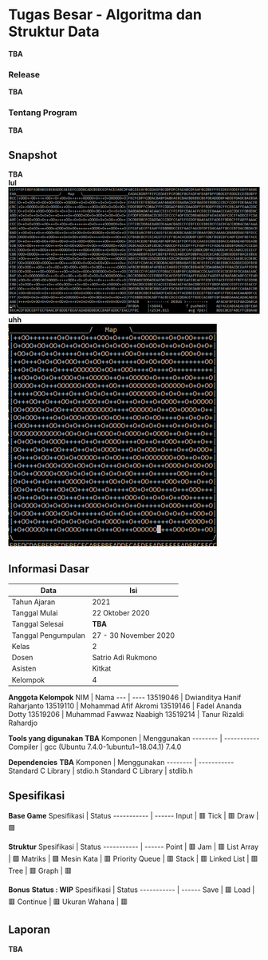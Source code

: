 # Tugas Besar - Algoritma dan Struktur Data
**TBA**
<!-- FAQ Link ???? -->

### Release
**TBA**
<!-- [v1.0](https://github.com/Lock1/Algeo01-19129/releases/tag/v1.0) -->


### Tentang Program
**TBA**
<!-- - Untuk guideline dan spesifikasi tentang tugas besar, terdapat pada folder "other/rule and guidelines/"
- Release versi **1.0** menandai bahwa release tersebut adalah **program yang dikumpulkan** ketika deadline, tanpa perubahan.
- Class utama bernama **Core**.
- Program dapat dijalankan dengan command line pada folder /bin/ atau menggunakan jar.
- Direkomendasikan untuk menjalankan program dari direktori utama repositori, gunakan "java -cp bin Core" atau "java -jar Alin1.jar"
- Untuk GUI, kode GUI belum selesai terimplementasikan.
- Secara default, program dijalankan dengan argument "**-CLI**", untuk mencoba GUI, dapat digunakan launch argument "**-GUI**".

### Style kode
- Karena belum terbiasa dengan OO beberapa kode ditulis ulang yang berakibat menambah clutter pada kode.
- Deklarasi variabel diusahakan untuk selalu dekat dengan penggunaanya untuk mengurangi scope.
- Indentasi dan penempatan bracket dijaga konsisten. -->

## Snapshot
**TBA** \
**lul** \
![Kekw](/other/img/cool.gif) \
**uhh** \
![nope](/other/img/wrong.gif)
<!--
**Gauss-Jordan Elimination** \
![Gauss Jordan Elimination](/src/readme/gjelimination.gif) -->


## Informasi Dasar
Data                | Isi
----                | ---
Tahun Ajaran        | 2021
Tanggal Mulai       | 22 Oktober 2020
Tanggal Selesai     | **TBA**
Tanggal Pengumpulan | 27 - 30 November 2020
Kelas               | 2
Dosen               | Satrio Adi Rukmono
Asisten             | Kitkat
Kelompok            | 4


**Anggota Kelompok**
NIM      | Nama
---      | ----
13519046 | Dwianditya Hanif Raharjanto
13519110 | Mohammad Afif Akromi
13519146 | Fadel Ananda Dotty
13519206 | Muhammad Fawwaz Naabigh
13519214 | Tanur Rizaldi Rahardjo


**Tools yang digunakan**
**TBA**
Komponen      | Menggunakan
--------      | -----------
Compiler      | gcc (Ubuntu 7.4.0-1ubuntu1~18.04.1) 7.4.0

**Dependencies**
**TBA**
Komponen           | Menggunakan
--------           | -----------
Standard C Library | stdio.h
Standard C Library | stdlib.h
<!--- STD C UNIX Library | unistd.h --->

## Spesifikasi
**Base Game**
Spesifikasi                       | Status
-----------                       | ------
Input                             | :red_square:
Tick                              | :red_square:
Draw                              | :green_square:



<!--**Fitur**
**Status : WIP**
Spesifikasi                       | Status
-----------                       | ------
-->

**Struktur**
Spesifikasi     | Status
-----------     | ------
Point           | :red_square:
Jam             | :red_square:
List Array      | :green_square:
Matriks         | :green_square:
Mesin Kata      | :red_square:
Priority Queue  | :red_square:
Stack           | :red_square:
Linked List     | :red_square:
Tree            | :red_square:
Graph           | :red_square:


**Bonus**
**Status : WIP**
Spesifikasi   | Status
-----------   | ------
Save          | :red_square:
Load          | :red_square:
Continue      | :red_square:
Ukuran Wahana | :red_square:


## Laporan
**TBA**
<!-- **Status : Done** :white_check_mark: \
**5 / 5**
Bab                   | Status
---                   | ------
Deskripsi Masalah     | :white_check_mark:
Teori Singkat         | :white_check_mark:
Implementasi Program  | :white_check_mark:
Eksperimen            | :white_check_mark:
Kesimpulan            | :white_check_mark: -->
